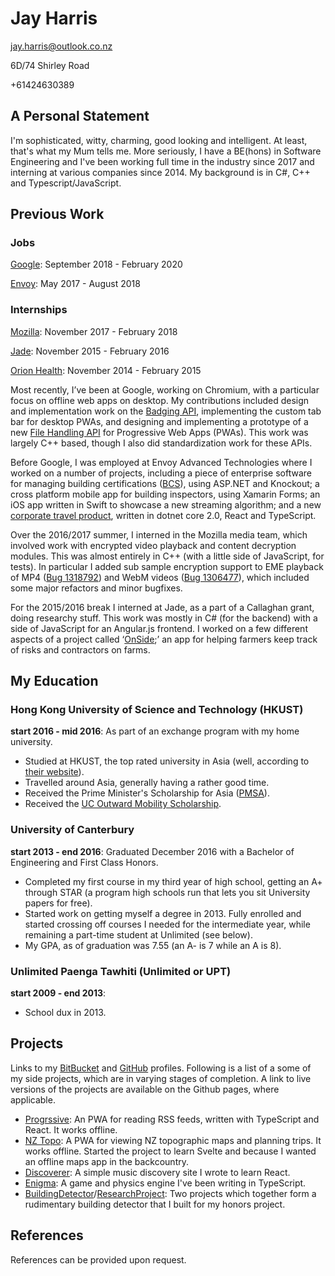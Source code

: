 # Jay Harris
[jay.harris@outlook.co.nz](mailto:jay.harris@outlook.co.nz)

6D/74 Shirley Road

+61424630389

## A Personal Statement
I'm sophisticated, witty, charming, good looking and intelligent. At least, that's what my Mum tells me. More seriously, I have a BE(hons) in Software Engineering and I've been working full time in the industry since 2017 and interning at various companies since 2014. My background is in C#, C++ and Typescript/JavaScript.

## Previous Work

### Jobs
[Google](https://google.com/): September 2018 - February 2020

[Envoy](https://www.envoyat.com/): May 2017 - August 2018

### Internships
[Mozilla](https://mozilla.org/): November 2017 - February 2018

[Jade](https://www.jadeworld.com/): November 2015 - February 2016

[Orion Health](https://orionhealth.com): November 2014 - February 2015

Most recently, I’ve been at Google, working on Chromium, with a particular focus on offline web apps on desktop. My contributions included design and implementation work on the [Badging API](https://www.chromestatus.com/feature/6068482055602176), implementing the custom tab bar for desktop PWAs, and designing and implementing a prototype of a new [File Handling API](https://www.chromestatus.com/feature/5721776357113856) for Progressive Web Apps (PWAs). This work was largely C++ based, though I also did standardization work for these APIs.

Before Google, I was employed at Envoy Advanced Technologies where I worked on a number of projects, including a piece of enterprise software for managing building certifications ([BCS](https://www.certification.systems/)), using ASP.NET and Knockout; a cross platform mobile app for building inspectors, using Xamarin Forms; an iOS app written in Swift to showcase a new streaming algorithm; and a new [corporate travel product](https://www.alienta.net), written in dotnet core 2.0, React and TypeScript.

Over the 2016/2017 summer, I interned in the Mozilla media team, which involved work with encrypted video playback and content decryption modules. This was almost entirely in C++ (with a little side of JavaScript, for tests). In particular I added sub sample encryption support to EME playback of MP4 ([Bug 1318792](https://bugzilla.mozilla.org/show_bug.cgi?id=1318792)) and WebM videos ([Bug 1306477](https://bugzilla.mozilla.org/show_bug.cgi?id=1306477)), which included some major refactors and minor bugfixes.

For the 2015/2016 break I interned at Jade, as a part of a Callaghan grant, doing researchy stuff. This work was mostly in C# (for the backend) with a side of JavaScript for an Angular.js frontend. I worked on a few different aspects of a project called ‘[OnSide](https://onside.co.nz/company/blog/onside-and-jade-software-bring-innovation-to-health-and-safety/);’ an app for helping farmers keep track of risks and contractors on farms.

## My Education

### Hong Kong University of Science and Technology (HKUST)
**start 2016 - mid 2016**: As part of an exchange program with my home university.
- Studied at HKUST, the top rated university in Asia (well, according to [their website](http://www.ust.hk/about-hkust/rankings/)).
- Travelled around Asia, generally having a rather good time.
- Received the Prime Minister's Scholarship for Asia ([PMSA](https://enz.govt.nz/support/funding/scholarships/prime-ministers-scholarship-for-asia/)).
- Received the [UC Outward Mobility Scholarship](http://www.canterbury.ac.nz/scholarshipsearch/ScholarshipDetails.aspx?ScholarshipID=6935.1331).

### University of Canterbury
**start 2013 - end 2016**: Graduated December 2016 with a Bachelor of Engineering and First Class Honors.
- Completed my first course in my third year of high school, getting an A+ through STAR (a program high schools run that lets you sit University papers for free).
- Started work on getting myself a degree in 2013. Fully enrolled and started crossing off courses I needed for the intermediate year, while remaining a part-time student at Unlimited (see below).
- My GPA, as of graduation was 7.55 (an A- is 7 while an A is 8).


### Unlimited Paenga Tawhiti (Unlimited or UPT)
**start 2009 - end 2013**: 
- School dux in 2013.

## Projects
Links to my [BitBucket](https://bitbucket.org/fallaciousreasoning/) and [GitHub](https://github.com/fallaciousreasoning/) profiles. Following is a list of a some of my side projects, which are in varying stages of completion. A link to live versions of the projects are available on the Github pages, where applicable.

- [Progrssive](https://github.com/fallaciousreasoning/progrssive): An PWA for reading RSS feeds, written with TypeScript and React. It works offline.
- [NZ Topo](https://github.com/fallaciousreasoning/topo): A PWA for viewing NZ topographic maps and planning trips. It works offline. Started the project to learn Svelte and because I wanted an offline maps app in the backcountry. 
- [Discoverer](https://github.com/fallaciousreasoning/discoverer): A simple music discovery site I wrote to learn React.
- [Enigma](https://bitbucket.org/fallaciousreasoning/enigma/): A game and physics engine I've been writing in TypeScript.
- [BuildingDetector](https://bitbucket.org/fallaciousreasoning/buildingdetector)/[ResearchProject](https://bitbucket.org/fallaciousreasoning/researchproject/overview): Two projects which together form a rudimentary building detector that I built for my honors project.

## References
References can be provided upon request.



